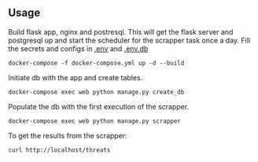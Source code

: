 
## Usage

Build flask app, nginx and postresql. This will get the flask server and postgresql up and start the scheduler for the scrapper task once a day. Fill the secrets and configs in [.env](./.env) and [.env.db](./.env.db)

    docker-compose -f docker-compose.yml up -d --build


Initiate db with the app and create tables.

    docker-compose exec web python manage.py create_db


Populate the db with the first execution of the scrapper.

    docker-compose exec web python manage.py scrapper


To get the results from the scrapper:

    curl http://localhost/threats